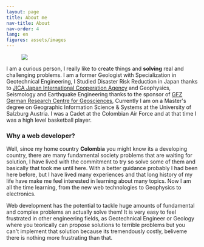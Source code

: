 ```yaml
---
layout: page
title: About me
nav-title: About
nav-order: 4
lang: en
figures: assets/images
---
```


<figure class="figure-right">
    <img src="{{ url }}/{{ page.figures }}/carlos-photo.jpg">
</figure>

I am a curious person, I really like to create things and **solving** real and challenging problems. I am a former Geologist with Specialization in Geotechnical Engineering, I Studied Disaster Risk Reduction in Japan thanks to [JICA Japan International Cooperation Agency](https://www.jica.go.jp/english/index.html) and Geophysics, Seismology and Earthquake Engineering thanks to the sponsor of [GFZ German Research Centre for Geosciences](https://www.gfz-potsdam.de/en/about-us/organisation/gfz-profile/), Currently I am on a Master's degree on Geographic Information Science & Systems at the University of Salzburg Austria. I was a Cadet at the Colombian Air Force and at that time I was a high level basketball player.


### Why a web developer?

Well, since my home country **Colombia** you might know its a developing country, there are many fundamental society problems that are waiting for solution, I have lived with the commitment to try so solve some of them and basically that took me until here. With a better guidance probably I had been here before, but I have lived many experiences and that long history of my life have make me feel interested in learning about many topics. Now I am all the time learning, from the new web technologies to Geophysics to electronics.

Web development has the potential to tackle huge amounts of fundamental and complex problems an actually solve them! It is very easy to feel frustrated in other engineering fields, as Geotechnical Engineer or Geology where you teorically can propose solutions to terrible problems but you can't implement that solution because its tremendously costly, beliveme there is nothing more frustrating than that.


